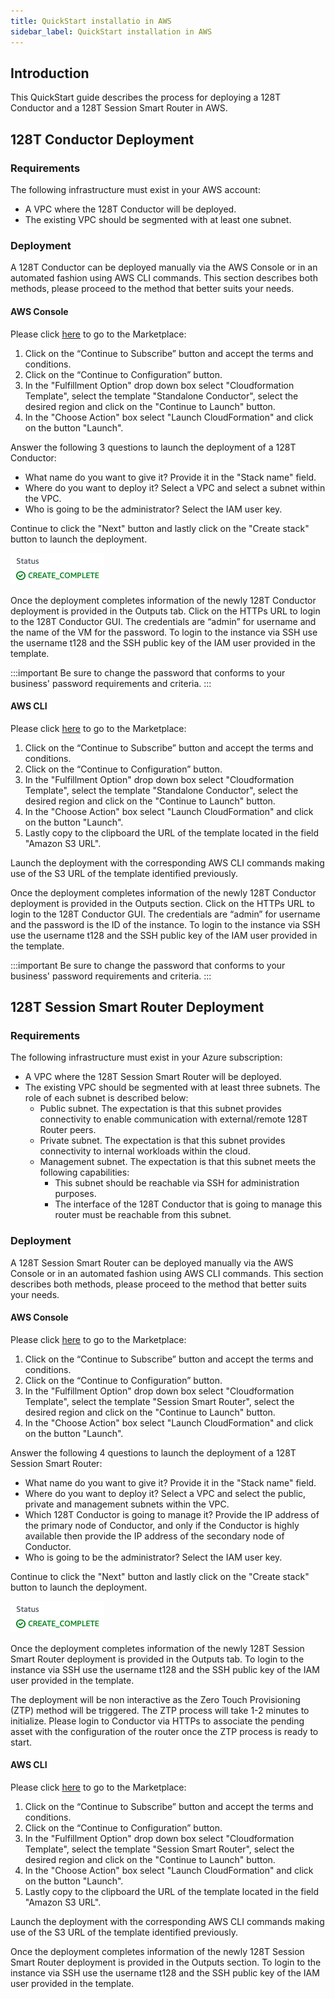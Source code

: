 ```yaml
---
title: QuickStart installatio in AWS
sidebar_label: QuickStart installation in AWS
---
```


## Introduction

This QuickStart guide describes the process for deploying a 128T Conductor and a 128T Session Smart Router in AWS.

## 128T Conductor Deployment

### Requirements

The following infrastructure must exist in your AWS account:
* A VPC where the 128T Conductor will be deployed.
* The existing VPC should be segmented with at least one subnet.

### Deployment

A 128T Conductor can be deployed manually via the AWS Console or in an automated fashion using AWS CLI commands. This section describes both methods, please proceed to the method that better suits your needs.

#### AWS Console

Please click [here](https://aws.amazon.com/marketplace/pp/B07T6JM3FR?qid=1587856243129) to go to the Marketplace:

1. Click on the “Continue to Subscribe” button and accept the terms and conditions.
2. Click on the “Continue to Configuration” button.
3. In the "Fulfillment Option" drop down box select "Cloudformation Template", select the template "Standalone Conductor", select the desired region and click on the "Continue to Launch" button.
4. In the "Choose Action" box select "Launch CloudFormation" and click on the button "Launch".

Answer the following 3 questions to launch the deployment of a 128T Conductor:
* What name do you want to give it? Provide it in the "Stack name" field.
* Where do you want to deploy it? Select a VPC and select a subnet within the VPC.
* Who is going to be the administrator? Select the IAM user key.

Continue to click the "Next" button and lastly click on the "Create stack" button to launch the deployment.

![Plans](/img/platforms_aws_deployment_complete.png)

Once the deployment completes information of the newly 128T Conductor deployment is provided in the Outputs tab. Click on the HTTPs URL to login to the 128T Conductor GUI. The credentials are “admin” for username and the name of the VM for the password. To login to the instance via SSH use the username t128 and the SSH public key of the IAM user provided in the template.

:::important
Be sure to change the password that conforms to your business' password requirements and criteria.
:::

#### AWS CLI

Please click [here](https://aws.amazon.com/marketplace/pp/B07T6JM3FR?qid=1587856243129) to go to the Marketplace:

1. Click on the “Continue to Subscribe” button and accept the terms and conditions.
2. Click on the “Continue to Configuration” button.
3. In the "Fulfillment Option" drop down box select "Cloudformation Template", select the template "Standalone Conductor", select the desired region and click on the "Continue to Launch" button.
4. In the "Choose Action" box select "Launch CloudFormation" and click on the button "Launch".
5. Lastly copy to the clipboard the URL of the template located in the field "Amazon S3 URL".

Launch the deployment with the corresponding AWS CLI commands making use of the S3 URL of the template identified previously.

Once the deployment completes information of the newly 128T Conductor deployment is provided in the Outputs section. Click on the HTTPs URL to login to the 128T Conductor GUI. The credentials are “admin” for username and the password is the ID of the instance. To login to the instance via SSH use the username t128 and the SSH public key of the IAM user provided in the template.

:::important
Be sure to change the password that conforms to your business' password requirements and criteria.
:::

## 128T Session Smart Router Deployment

### Requirements

The following infrastructure must exist in your Azure subscription:
* A VPC where the 128T Session Smart Router will be deployed.
* The existing VPC should be segmented with at least three subnets. The role of each subnet is described below:
  * Public subnet. The expectation is that this subnet provides connectivity to enable communication with external/remote 128T Router peers.
  * Private subnet. The expectation is that this subnet provides connectivity to internal workloads within the cloud.
  * Management subnet. The expectation is that this subnet meets the following capabilities:
    * This subnet should be reachable via SSH for administration purposes.
    * The interface of the 128T Conductor that is going to manage this router must be reachable from this subnet.

### Deployment

A 128T Session Smart Router can be deployed manually via the AWS Console or in an automated fashion using AWS CLI commands. This section describes both methods, please proceed to the method that better suits your needs.

#### AWS Console

Please click [here](https://aws.amazon.com/marketplace/pp/B07T7Y7RVQ?qid=1587861920116) to go to the Marketplace:

1. Click on the “Continue to Subscribe” button and accept the terms and conditions.
2. Click on the “Continue to Configuration” button.
3. In the "Fulfillment Option" drop down box select "Cloudformation Template", select the template "Session Smart Router", select the desired region and click on the "Continue to Launch" button.
4. In the "Choose Action" box select "Launch CloudFormation" and click on the button "Launch".

Answer the following 4 questions to launch the deployment of a 128T Session Smart Router:
* What name do you want to give it? Provide it in the "Stack name" field.
* Where do you want to deploy it? Select a VPC and select the public, private and management subnets within the VPC.
* Which 128T Conductor is going to manage it? Provide the IP address of the primary node of Conductor, and only if the Conductor is highly available then provide the IP address of the secondary node of Conductor.
* Who is going to be the administrator? Select the IAM user key.

Continue to click the "Next" button and lastly click on the "Create stack" button to launch the deployment.

![Plans](/img/platforms_aws_deployment_complete.png)

Once the deployment completes information of the newly 128T Session Smart Router deployment is provided in the Outputs tab. To login to the instance via SSH use the username t128 and the SSH public key of the IAM user provided in the template.

The deployment will be non interactive as the Zero Touch Provisioning (ZTP) method will be triggered. The ZTP process will take 1-2 minutes to initialize. Please login to Conductor via HTTPs to associate the pending asset with the configuration of the router once the ZTP process is ready to start.

#### AWS CLI

Please click [here](https://aws.amazon.com/marketplace/pp/B07T7Y7RVQ?qid=1587861920116) to go to the Marketplace:

1. Click on the “Continue to Subscribe” button and accept the terms and conditions.
2. Click on the “Continue to Configuration” button.
3. In the "Fulfillment Option" drop down box select "Cloudformation Template", select the template "Session Smart Router", select the desired region and click on the "Continue to Launch" button.
4. In the "Choose Action" box select "Launch CloudFormation" and click on the button "Launch".
5. Lastly copy to the clipboard the URL of the template located in the field "Amazon S3 URL".

Launch the deployment with the corresponding AWS CLI commands making use of the S3 URL of the template identified previously.

Once the deployment completes information of the newly 128T Session Smart Router deployment is provided in the Outputs section. To login to the instance via SSH use the username t128 and the SSH public key of the IAM user provided in the template.